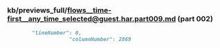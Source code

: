 ### kb/previews_full/flows__time-first__any_time_selected@guest.har.part009.md (part 002)

```md
        "lineNumber": 0,
                    "columnNumber": 2869
   
```

```
